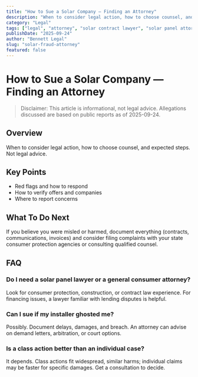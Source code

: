 ```yaml
---
title: "How to Sue a Solar Company — Finding an Attorney"
description: "When to consider legal action, how to choose counsel, and expected steps. Not legal advice."
category: "Legal"
tags: ["legal", "attorney", "solar contract lawyer", "solar panel attorney", "solar panel fraud lawyer", "lawyer to sue solar company", "attorney for solar panels", "solar panel lawyer", "lawyers for solar panels"]
publishDate: "2025-09-24"
author: "Bennett Legal"
slug: "solar-fraud-attorney"
featured: false
---
```


# How to Sue a Solar Company — Finding an Attorney

> Disclaimer: This article is informational, not legal advice. Allegations discussed are based on public reports as of 2025-09-24.

## Overview
When to consider legal action, how to choose counsel, and expected steps. Not legal advice.

## Key Points
- Red flags and how to respond
- How to verify offers and companies
- Where to report concerns

## What To Do Next
If you believe you were misled or harmed, document everything (contracts, communications, invoices) and consider filing complaints with your state consumer protection agencies or consulting qualified counsel.

## FAQ

### Do I need a solar panel lawyer or a general consumer attorney?
Look for consumer protection, construction, or contract law experience. For financing issues, a lawyer familiar with lending disputes is helpful.

### Can I sue if my installer ghosted me?
Possibly. Document delays, damages, and breach. An attorney can advise on demand letters, arbitration, or court options.

### Is a class action better than an individual case?
It depends. Class actions fit widespread, similar harms; individual claims may be faster for specific damages. Get a consultation to decide.
